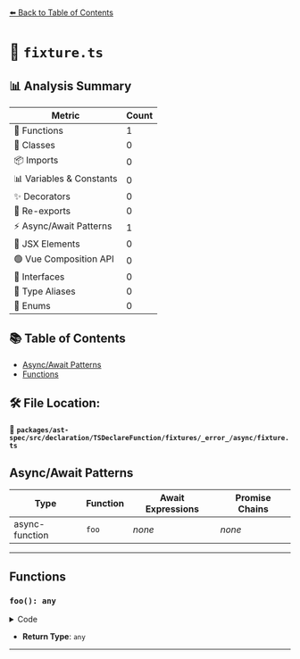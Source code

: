 [⬅️ Back to Table of Contents](../../../../../../../../index.md)

# 📄 `fixture.ts`

## 📊 Analysis Summary

| Metric | Count |
|--------|-------|
| 🔧 Functions | 1 |
| 🧱 Classes | 0 |
| 📦 Imports | 0 |
| 📊 Variables & Constants | 0 |
| ✨ Decorators | 0 |
| 🔄 Re-exports | 0 |
| ⚡ Async/Await Patterns | 1 |
| 💠 JSX Elements | 0 |
| 🟢 Vue Composition API | 0 |
| 📐 Interfaces | 0 |
| 📑 Type Aliases | 0 |
| 🎯 Enums | 0 |

## 📚 Table of Contents

- [Async/Await Patterns](#asyncawait-patterns)
- [Functions](#functions)

## 🛠️ File Location:
📂 **`packages/ast-spec/src/declaration/TSDeclareFunction/fixtures/_error_/async/fixture.ts`**

## Async/Await Patterns

| Type | Function | Await Expressions | Promise Chains |
|------|----------|-------------------|----------------|
| async-function | `foo` | *none* | *none* |


---

## Functions

### `foo(): any`

<details><summary>Code</summary>

```ts
declare async function foo();
```
</details>

- **Return Type**: `any`

---